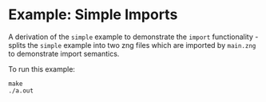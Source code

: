 # Example: Simple Imports

A derivation of the `simple` example to demonstrate the `import` functionality - splits the `simple` example into two zng files which are imported by `main.zng` to demonstrate import semantics.

To run this example:

```
make
./a.out
```
